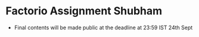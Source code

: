 # Factorio Assignment Shubham

- Final contents will be made public at the deadline at 23:59 IST 24th Sept

